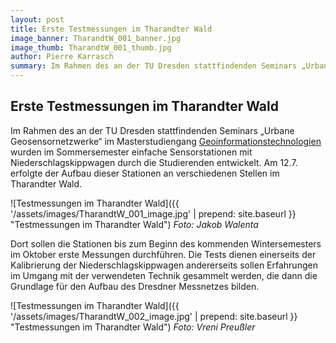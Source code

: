 ```yaml
---
layout: post
title: Erste Testmessungen im Tharandter Wald
image_banner: TharandtW_001_banner.jpg
image_thumb: TharandtW_001_thumb.jpg
author: Pierre Karrasch
summary: Im Rahmen des an der TU Dresden stattfindenden Seminars „Urbane Geosensornetzwerke“ im Masterstudiengang Geoinformationstechnologien wurden im Sommersemester einfache Sensorstationen mit Niederschlagskippwagen durch die Studierenden entwickelt.
---
```


## Erste Testmessungen im Tharandter Wald

Im Rahmen des an der TU Dresden stattfindenden Seminars „Urbane Geosensornetzwerke“ im Masterstudiengang [Geoinformationstechnologien](https://tu-dresden.de/bu/umwelt/geo/studium/beratung-und-service/studiengaenge/git) wurden im Sommersemester einfache Sensorstationen mit Niederschlagskippwagen durch die Studierenden entwickelt. Am 12.7. erfolgte der Aufbau dieser Stationen an verschiedenen Stellen im Tharandter Wald. 

![Testmessungen im Tharandter Wald]({{ '/assets/images/TharandtW_001_image.jpg' | prepend: site.baseurl }} "Testmessungen im Tharandter Wald")
*Foto: Jakob Walenta*

Dort sollen die Stationen bis zum Beginn des kommenden Wintersemesters im Oktober erste Messungen durchführen. Die Tests dienen einerseits der Kalibrierung der Niederschlagskippwagen andererseits sollen  Erfahrungen im Umgang mit der verwendeten Technik gesammelt werden, die dann die Grundlage für den Aufbau des Dresdner Messnetzes bilden.

![Testmessungen im Tharandter Wald]({{ '/assets/images/TharandtW_002_image.jpg' | prepend: site.baseurl }} "Testmessungen im Tharandter Wald")
*Foto: Vreni Preußler*
